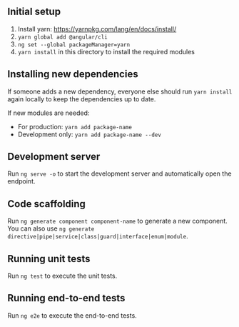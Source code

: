 ## Initial setup

1. Install yarn: <https://yarnpkg.com/lang/en/docs/install/>
2. `yarn global add @angular/cli`
3. `ng set --global packageManager=yarn`
4. `yarn install` in this directory to install the required modules

## Installing new dependencies

If someone adds a new dependency, everyone else should run `yarn install` again locally to keep the dependencies up to date.

If new modules are needed:
- For production: `yarn add package-name`
- Development only: `yarn add package-name --dev`

## Development server

Run `ng serve -o` to start the development server and automatically open the endpoint.

## Code scaffolding

Run `ng generate component component-name` to generate a new component. You can also use `ng generate directive|pipe|service|class|guard|interface|enum|module`.

## Running unit tests

Run `ng test` to execute the unit tests.

## Running end-to-end tests

Run `ng e2e` to execute the end-to-end tests.
